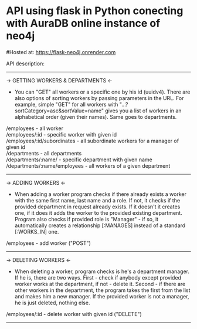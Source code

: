 # API using flask in Python conecting with AuraDB online instance of neo4j


#Hosted at: https://flask-neo4j.onrender.com

API description:

-----------------------------------------------------------------------------------------------------------------------------------------------------------------------

-> GETTING WORKERS & DEPARTMENTS <-

- You can "GET" all workers or a specific one by his id (uuidv4). There are also options of sorting workers by passing parameters in the URL. For example, simple "GET" for all workers with "...?sortCategory=asc&sortValue=name" gives you a list of workers in an alphabetical order (given their names). Same goes to departments.

/employees - all worker </br>
/employees/:id - specific worker with given id </br>
/employees/:id/subordinates - all subordinate workers for a manager of given id </br>
/departments - all departments </br>
/departments/:name/ - specific department with given name </br>
/departments/:name/employees - all workers of a given department </br>

----------------------------------------------------------------------------------------------------------------------------------------------------------------------

-> ADDING WORKERS <-

- When adding a worker program checks if there already exists a worker with the same first name, last name and a role. If not, it checks if the provided department in request already exists. If it doesn't it creates one, if it does it adds the worker to the provided existing department. Program also checks if provided role is "Manager" - if so, it automatically creates a relationship [:MANAGES] instead of a standard [:WORKS_IN] one.

/employees - add worker ("POST") </br>

-----------------------------------------------------------------------------------------------------------------------------------------------------------------------

-> DELETING WORKERS <-

- When deleting a worker, program checks is he's a department manager. If he is, there are two ways. First - check if anybody except provided worker works at the department, if not - delete it. Second - if there are other workers in the department, the program takes the first from the list and makes him a new manager. If the provided worker is not a manager, he is just deleted, nothing else.

/employees/:id - delete worker with given id ("DELETE") </br>

-----------------------------------------------------------------------------------------------------------------------------------------------------------------------
